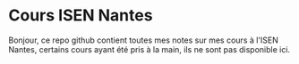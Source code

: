# Cours ISEN Nantes
Bonjour, ce repo github contient toutes mes notes sur mes cours à l'ISEN Nantes, certains cours ayant été pris à la main, ils ne sont pas disponible ici.